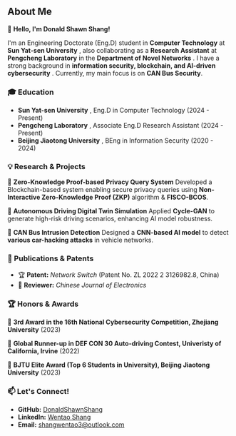 
## **About Me**

👋 **Hello, I'm Donald Shawn Shang!**

I'm an Engineering Doctorate (Eng.D) student in **Computer Technology** at  **Sun Yat-sen University** , also collaborating as a **Research Assistant** at **Pengcheng Laboratory** in the  **Department of Novel Networks** . I have a strong background in  **information security, blockchain, and AI-driven cybersecurity** . Currently, my main focus is on **CAN Bus Security**.

### **🎓 Education**

* **Sun Yat-sen University** , Eng.D in Computer Technology (2024 - Present)
* **Pengcheng Laboratory** , Associate Eng.D Research Assistant (2024 - Present)
* **Beijing Jiaotong University** , BEng in Information Security (2020 - 2024)

### **💡 Research & Projects**

🔹 **Zero-Knowledge Proof-based Privacy Query System**
Developed a Blockchain-based system enabling secure privacy queries using  **Non-Interactive Zero-Knowledge Proof (ZKP)** algorithm & **FISCO-BCOS**.

🔹 **Autonomous Driving Digital Twin Simulation**
Applied **Cycle-GAN** to generate high-risk driving scenarios, enhancing AI model robustness.

🔹 **CAN Bus Intrusion Detection**
Designed a **CNN-based AI model** to detect **various car-hacking attacks** in vehicle networks.

### **📜 Publications & Patents**

* 🏆 **Patent:** *Network Switch* (Patent No. ZL 2022 2 3126982.8, China)
* 📖 **Reviewer:** *Chinese Journal of Electronics*

### **🏆 Honors & Awards**

🥉 **3rd Award in the 16th National Cybersecurity Competition, Zhejiang University** (2023)

🥈 **Global Runner-up in DEF CON 30 Auto-driving Contest, Univeristy of California, Irvine** (2022)

🏅 **BJTU Elite Award (Top 6 Students in University), Beijing Jiaotong University** (2023)

### **📫 Let's Connect!**

* **GitHub:** [DonaldShawnShang](https://github.com/DonaldShawnShang)
* **LinkedIn:** [Wentao Shang](https://www.linkedin.com/in/wentao-shang-03331a340/)
* **Email:** [shangwentao3@outlook.com](mailto:shangwentao3@outlook.com)
